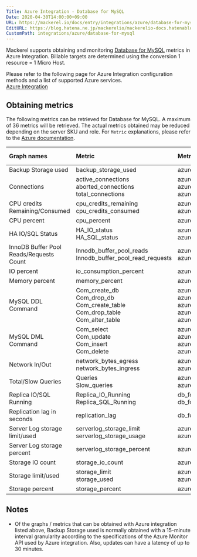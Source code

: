 ```yaml
---
Title: Azure Integration - Database for MySQL
Date: 2020-04-30T14:00:00+09:00
URL: https://mackerel.io/docs/entry/integrations/azure/database-for-mysql
EditURL: https://blog.hatena.ne.jp/mackerelio/mackerelio-docs.hatenablog.mackerel.io/atom/entry/26006613592628895
CustomPath: integrations/azure/database-for-mysql
---
```


Mackerel supports obtaining and monitoring <a href="https://azure.microsoft.com/en-us/products/mysql/" target="_blank" rel="noreferrer">Database for MySQL</a> metrics in Azure Integration. Billable targets are determined using the conversion 1 resource = 1 Micro Host.

Please refer to the following page for Azure Integration configuration methods and a list of supported Azure services.<br>
<a href="https://mackerel.io/docs/entry/integrations/azure">Azure Integration</a>

## Obtaining metrics
The following metrics can be retrieved for Database for MySQL. A maximum of 36 metrics will be retrieved.
The actual metrics obtained may be reduced depending on the server SKU and role. For `Metric` explanations, please refer to the <a href="https://learn.microsoft.com/en-us/azure/mysql/flexible-server/concepts-monitor-mysql-reference" target="_blank" rel="noreferrer">Azure documentation</a>.

|Graph names|Metric|Metric name in Mackerel|Unit|Aggregation Type|
|:---|:---|:---|:---|:---|
|Backup Storage used|backup_storage_used|azure.db_for_mysql.backup_storage_used.bytes|bytes|Average|
|Connections|active_connections<br>aborted_connections<br>total_connections|azure.db_for_mysql.connections.active<br>azure.db_for_mysql.connections.aborted<br>azure.db_for_mysql.connections.total|float|Average<br>Total<br>Total|
|CPU credits Remaining/Consumed|cpu_credits_remaining<br>cpu_credits_consumed|azure.db_for_mysql.cpu_credits.remaining<br>azure.db_for_mysql.cpu_credits.consumed|float|Average|
|CPU percent|cpu_percent|azure.db_for_mysql.cpu.percent|percentage|Average|
|HA IO/SQL Status|HA_IO_status<br>HA_SQL_status|azure.db_for_mysql.ha_status.io<br>azure.db_for_mysql.ha_status.sql|float|Average|
|InnoDB Buffer Pool Reads/Requests Count|Innodb_buffer_pool_reads<br>Innodb_buffer_pool_read_requests|azure.db_for_mysql.innodb_buffer_pool_read.reads<br>azure.db_for_mysql.innodb_buffer_pool_read.requests|float|Total|
|IO percent|io_consumption_percent|azure.db_for_mysql.io.percent|percentage|Average|
|Memory percent|memory_percent|azure.db_for_mysql.memory.percent|percentage|Average|
|MySQL DDL Command|Com_create_db<br>Com_drop_db<br>Com_create_table<br>Com_drop_table<br>Com_alter_table|azure.db_for_mysql.cmd_ddl.Com_create_db<br>azure.db_for_mysql.cmd_ddl.Com_drop_db<br>azure.db_for_mysql.cmd_ddl.Com_create_table<br>azure.db_for_mysql.cmd_ddl.Com_drop_table<br>azure.db_for_mysql.cmd_ddl.Com_alter_table|float|Total|
|MySQL DML Command|Com_select<br>Com_update<br>Com_insert<br>Com_delete|azure.db_for_mysql.cmd_dml.Com_select<br>azure.db_for_mysql.cmd_dml.Com_update<br>azure.db_for_mysql.cmd_dml.Com_insert<br>azure.db_for_mysql.cmd_dml.Com_delete|float|Total|
|Network In/Out|network_bytes_egress<br>network_bytes_ingress|azure.db_for_mysql.network.out<br>azure.db_for_mysql.network.in|bytes|Total|
|Total/Slow Queries|Queries<br>Slow_queries|azure.db_for_mysql.queries.total<br>azure.db_for_mysql.queries.slow|float|Total|
|Replica IO/SQL Running|Replica_IO_Running<br>Replica_SQL_Running|db_for_mysql.replica_running.io<br>db_for_mysql.replica_running.sql|float|Average|
|Replication lag in seconds|replication_lag|db_for_mysql.replication_lag|seconds|Maximum|
|Server Log storage limit/used|serverlog_storage_limit<br>serverlog_storage_usage|azure.db_for_mysql.server_log_storage_limit_used.limit<br>azure.db_for_mysql.server_log_storage_limit_used.used|bytes|Maximum<br>Average|
|Server Log storage percent|serverlog_storage_percent|azure.db_for_mysql.server_log_storage.percent|percentage|Average|
|Storage IO count|storage_io_count|azure.db_for_mysql.storage_io_count|float|Total|
|Storage limit/used|storage_limit<br>storage_used|azure.db_for_mysql.storage_limit_used.limit<br>azure.db_for_mysql.storage_limit_used.used|bytes|Maximum<br>Average|
|Storage percent|storage_percent|azure.db_for_mysql.storage.percent|percentage|Average|

## Notes
- Of the graphs / metrics that can be obtained with Azure integration listed above, Backup Storage used is normally obtained with a 15-minute interval granularity according to the specifications of the Azure Monitor API used by Azure integration. Also, updates can have a latency of up to 30 minutes.
